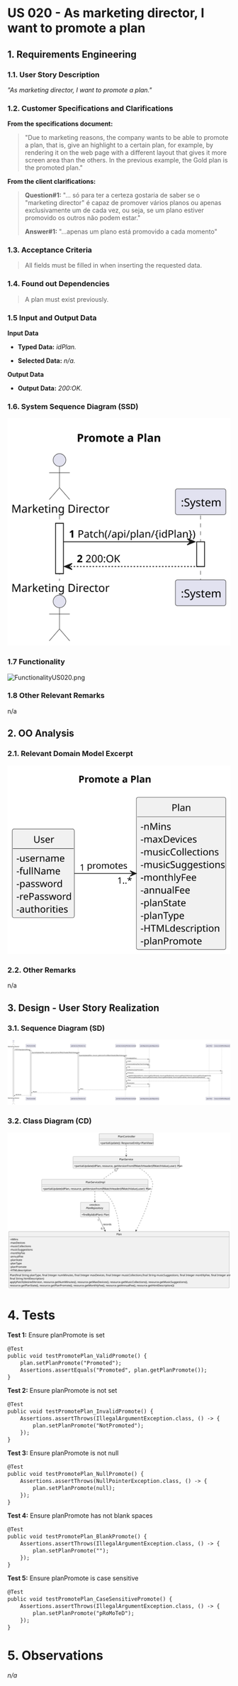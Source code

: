 # US 020 - As marketing director, I want to promote a plan


## 1. Requirements Engineering

### 1.1. User Story Description

*"As marketing director, I want to promote a plan."*

### 1.2. Customer Specifications and Clarifications 

**From the specifications document:**

> "Due to marketing reasons, the company wants to be able to promote a plan, that is, give an highlight to a certain plan, for example, by rendering it on the web page with a different layout that gives it more screen area than the others. In the previous example, the Gold plan is the promoted plan."

**From the client clarifications:**

> **Question#1:** "... só para ter a certeza gostaria de saber se o "marketing director" é capaz de promover vários planos ou apenas exclusivamente um de cada vez, ou seja, se um plano estiver promovido os outros não podem estar."
>
> **Answer#1:** "...apenas um plano está promovido a cada momento"

### 1.3. Acceptance Criteria

> All fields must be filled in when inserting the requested data.

### 1.4. Found out Dependencies

> A plan must exist previously.

### 1.5 Input and Output Data

**Input Data**
* **Typed Data:**
  *idPlan.*

* **Selected Data:**
  *n/a.*

**Output Data**
* **Output Data:**
  *200:OK.*


### 1.6. System Sequence Diagram (SSD)

![US020-SSD](US020-SSD.svg)

### 1.7 Functionality

![FunctionalityUS020.png](FunctionalityUS020.png)

### 1.8 Other Relevant Remarks

n/a

## 2. OO Analysis

### 2.1. Relevant Domain Model Excerpt

![US020-MD](US020-MD.svg)

### 2.2. Other Remarks

n/a

## 3. Design - User Story Realization

### 3.1. Sequence Diagram (SD)

![US020-SD](US020-SD.svg)

### 3.2. Class Diagram (CD)

![US020-CD](US020-CD.svg)

# 4. Tests 

**Test 1:** Ensure planPromote is set

   	@Test
    public void testPromotePlan_ValidPromote() {
        plan.setPlanPromote("Promoted");
        Assertions.assertEquals("Promoted", plan.getPlanPromote());
    }

**Test 2:** Ensure planPromote is not set 

    @Test
    public void testPromotePlan_InvalidPromote() {
        Assertions.assertThrows(IllegalArgumentException.class, () -> {
            plan.setPlanPromote("NotPromoted");
        });
    }

**Test 3:** Ensure planPromote is not null

    @Test
    public void testPromotePlan_NullPromote() {
        Assertions.assertThrows(NullPointerException.class, () -> {
            plan.setPlanPromote(null);
        });
    }

**Test 4:** Ensure planPromote has not blank spaces

    @Test
    public void testPromotePlan_BlankPromote() {
        Assertions.assertThrows(IllegalArgumentException.class, () -> {
            plan.setPlanPromote("");
        });
    }

**Test 5:** Ensure planPromote is case sensitive

    @Test
    public void testPromotePlan_CaseSensitivePromote() {
        Assertions.assertThrows(IllegalArgumentException.class, () -> {
            plan.setPlanPromote("pRoMoTeD");
        });
    }

# 5. Observations

*n/a*





